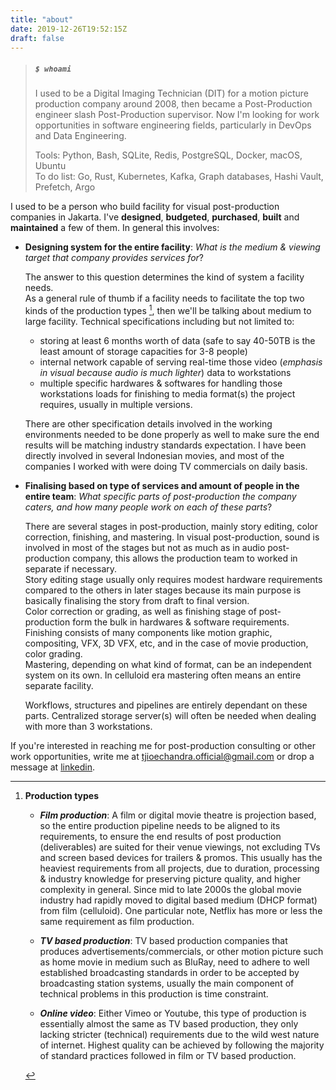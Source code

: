 ```yaml
---
title: "about"
date: 2019-12-26T19:52:15Z
draft: false
---
```


> ##### `$ whoami` 
> I used to be a Digital Imaging Technician (DIT) for a motion picture production company around 2008, then became a Post-Production engineer slash Post-Production supervisor. Now I'm looking for work opportunities in software engineering fields, particularly in DevOps and Data Engineering.    
> 
> Tools: Python, Bash, SQLite, Redis, PostgreSQL, Docker, macOS, Ubuntu   
> To do list: Go, Rust, Kubernetes, Kafka, Graph databases, Hashi Vault, Prefetch, Argo  

I used to be a person who build facility for visual post-production companies in Jakarta. I've **designed**, **budgeted**, **purchased**, **built** and **maintained** a few of them. In general this involves:

- **Designing system for the entire facility**: _What is the medium & viewing target that company provides services for_?     
    
    The answer to this question determines the kind of system a facility needs.    
    As a general rule of thumb if a facility needs to facilitate the top two kinds of the production types [^note], then we'll be talking about medium to large facility. Technical specifications including but not limited to: 
    - storing at least 6 months worth of data (safe to say 40-50TB is the least amount of storage capacities for 3-8 people)
    - internal network capable of serving real-time those video (_emphasis in visual because audio is much lighter_) data to workstations
    - multiple specific hardwares & softwares for handling those workstations loads for finishing to media format(s) the project requires, usually in multiple versions. 

    There are other specification details involved in the working environments needed to be done properly as well to make sure the end results will be matching industry standards expectation. 
    I have been directly involved in several Indonesian movies, and most of the companies I worked with were doing TV commercials on daily basis. 

- **Finalising based on type of services and amount of people in the entire team**: _What specific parts of post-production the company caters, and how many people work on each of these parts_?     

    There are several stages in post-production, mainly story editing, color correction, finishing, and mastering. In visual post-production, sound is involved in most of the stages but not as much as in audio post-production company, this allows the production team to worked in separate if necessary.    
    Story editing stage usually only requires modest hardware requirements compared to the others in later stages because its main purpose is basically finalising the story from draft to final version.    
    Color correction or grading, as well as finishing stage of post-production form the bulk in hardwares & software requirements.      
    Finishing consists of many components like motion graphic, compositing, VFX, 3D VFX, etc, and in the case of movie production, color grading.         
    Mastering, depending on what kind of format, can be an independent system on its own. In celluloid era mastering often means an entire separate facility.
         
    Workflows, structures and pipelines are entirely dependant on these parts. Centralized storage server(s) will often be needed when dealing with more than 3 workstations. 
    
If you're interested in reaching me for post-production consulting or other work opportunities, write me at <tjioechandra.official@gmail.com> or drop a message at [linkedin](https://www.linkedin.com/in/tjioe-oleng-chandra/).
 
 
 
[^note]: **Production types**

    - **_Film production_**: A film or digital movie theatre is projection based, so the entire production pipeline needs to be aligned to its requirements, to ensure the end results of post production (deliverables) are suited for their venue viewings, not excluding TVs and screen based devices for trailers & promos. This usually has the heaviest requirements from all projects, due to duration, processing & industry knowledge for preserving picture quality, and higher complexity in general. Since mid to late 2000s the global movie industry had rapidly moved to digital based medium (DHCP format) from film (celluloid). One particular note, Netflix has more or less the same requirement as film production.
    
    - **_TV based production_**: TV based production companies that produces advertisements/commercials, or other motion picture such as home movie in medium such as BluRay, need to adhere to well established broadcasting standards in order to be accepted by broadcasting station systems, usually the main component of technical problems in this production is time constraint.
    
    - **_Online video_**: Either Vimeo or Youtube, this type of production is essentially almost the same as TV based production, they only lacking stricter (technical) requirements due to the wild west nature of internet. Highest quality can be achieved by following the majority of standard practices followed in film or TV based production. 
